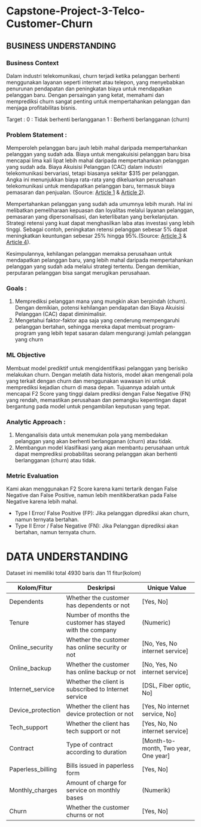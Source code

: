 # Capstone-Project-3-Telco-Customer-Churn

## BUSINESS UNDERSTANDING

### Business Context
Dalam industri telekomunikasi, churn terjadi ketika pelanggan berhenti menggunakan layanan seperti internet atau telepon, yang menyebabkan penurunan pendapatan dan peningkatan biaya untuk mendapatkan pelanggan baru. Dengan persaingan yang ketat, memahami dan memprediksi churn sangat penting untuk mempertahankan pelanggan dan menjaga profitabilitas bisnis.

Target : 
0 : Tidak berhenti berlangganan 
1 : Berhenti berlangganan (churn)

### Problem Statement :

Memperoleh pelanggan baru jauh lebih mahal daripada mempertahankan pelanggan yang sudah ada. Biaya untuk mengakuisisi pelanggan baru bisa mencapai lima kali lipat lebih mahal daripada mempertahankan pelanggan yang sudah ada. Biaya Akuisisi Pelanggan (CAC) dalam industri telekomunikasi bervariasi, tetapi biasanya sekitar $315 per pelanggan. Angka ini menunjukkan biaya rata-rata yang dikeluarkan perusahaan telekomunikasi untuk mendapatkan pelanggan baru, termasuk biaya pemasaran dan penjualan. (Source: [Article 1](https://startuptalky.com/cac-by-industry/) & [Article 2](https://www.revechat.com/blog/customer-acquisition-cost/)).<br>

Mempertahankan pelanggan yang sudah ada umumnya lebih murah. Hal ini melibatkan pemeliharaan kepuasan dan loyalitas melalui layanan pelanggan, pemasaran yang dipersonalisasi, dan keterlibatan yang berkelanjutan. Strategi retensi yang kuat dapat menghasilkan laba atas investasi yang lebih tinggi. Sebagai contoh, peningkatan retensi pelanggan sebesar 5% dapat meningkatkan keuntungan sebesar 25% hingga 95%.(Source: [Article 3](https://www.paddle.com/resources/customer-acquisition-vs-retention) & [Article 4](https://www.wellnessliving.com/blog/customer-retention-vs-customer-acquisition-which-better/))​.

Kesimpulannya, kehilangan pelanggan memaksa perusahaan untuk mendapatkan pelanggan baru, yang lebih mahal daripada mempertahankan pelanggan yang sudah ada melalui strategi tertentu. Dengan demikian, perputaran pelanggan bisa sangat merugikan perusahaan.

### Goals :

1. Memprediksi pelanggan mana yang mungkin akan berpindah (churn). Dengan demikian, potensi kehilangan pendapatan dan Biaya Akuisisi Pelanggan (CAC) dapat diminimalisir.
2. Mengetahui faktor-faktor apa saja yang cenderung mempengaruhi pelanggan bertahan, sehingga mereka dapat membuat program-program yang lebih tepat sasaran dalam mengurangi jumlah pelanggan yang churn

### ML Objective

Membuat model prediktif untuk mengidentifikasi pelanggan yang berisiko melakukan churn. Dengan melatih data historis, model akan mengenali pola yang terkait dengan churn dan menggunakan wawasan ini untuk memprediksi kejadian churn di masa depan. Tujuannya adalah untuk mencapai F2 Score yang tinggi dalam prediksi dengan False Negative (FN) yang rendah, memastikan perusahaan dan pemangku kepentingan dapat bergantung pada model untuk pengambilan keputusan yang tepat.

### Analytic Approach :

1. Menganalisis data untuk menemukan pola yang membedakan pelanggan yang akan berhenti berlangganan (churn) atau tidak.
2. Membangun model klasifikasi yang akan membantu perusahaan untuk dapat memprediksi probabilitas seorang pelanggan akan berhenti berlangganan (churn) atau tidak.

### Metric Evaluation

Kami akan menggunakan F2 Score karena kami tertarik dengan False Negative dan False Positive, namun lebih menitikberatkan pada False Negative karena lebih mahal.

- Type I Error/ False Positive (FP): Jika pelanggan diprediksi akan churn, namun ternyata bertahan.
- Type II Error / False Negative (FN): Jika Pelanggan diprediksi akan bertahan, namun ternyata churn.


# DATA UNDERSTANDING

Dataset ini memiliki total 4930 baris dan 11 fitur(kolom)

| Kolom/Fitur | Deskripsi | Unique Value |
| --- | --- | --- |
| Dependents | Whether the customer has dependents or not | [Yes, No] |
| Tenure | Number of months the customer has stayed with the company | (Numeric) |
| Online_security | Whether the customer has online security or not | [No, Yes, No internet service] |
| Online_backup | Whether the customer has online backup or not | [No, Yes, No internet service] |
| Internet_service | Whether the client is subscribed to Internet service | [DSL, Fiber optic, No] |
| Device_protection | Whether the client has device protection or not | [Yes, No internet service, No] |
| Tech_support | Whether the client has tech support or not | [Yes, No, No internet service] |
| Contract | Type of contract according to duration | [Month-to-month, Two year, One year] |
| Paperless_billing | Bills issued in paperless form | [Yes, No] |
| Monthly_charges | Amount of charge for service on monthly bases | (Numerik) |
| Churn | Whether the customer churns or not | [Yes, No] |

